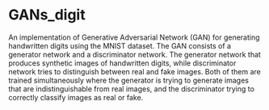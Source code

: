 # GANs_digit
An implementation of Generative Adversarial Network (GAN) for generating handwritten digits using the MNIST dataset. 
The GAN consists of a generator network and a discriminator network. The generator network that produces synthetic images of handwritten digits,  while discriminator network tries to distinguish between real and fake images. Both of them are trained simultaneously where the generator is trying to generate images that are indistinguishable from real images, and the discriminator trying to correctly classify images as real or fake.
